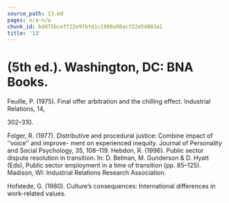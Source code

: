 ```yaml
---
source_path: 13.md
pages: n/a-n/a
chunk_id: bdd75bceff22e9fbfd1c1990a90acf22e5d803a1
title: '13'
---
```

# (5th ed.). Washington, DC: BNA Books.

Feuille, P. (1975). Final offer arbitration and the chilling effect. Industrial Relations, 14,

302–310.

Folger, R. (1977). Distributive and procedural justice: Combine impact of ‘‘voice’’ and improve- ment on experienced inequity. Journal of Personality and Social Psychology, 35, 108–119. Hebdon, R. (1996). Public sector dispute resolution in transition. In: D. Belman, M. Gunderson & D. Hyatt (Eds), Public sector employment in a time of transition (pp. 85–125). Madison, WI: Industrial Relations Research Association.

Hofstede, G. (1980). Culture’s consequences: International differences in work-related values.
